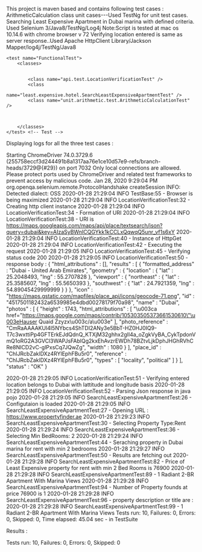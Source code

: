 
This project is maven based and contains following test cases :
ArithmeticCalculation class unit cases---Used TestNg for unit test cases.
Searching Least Expensive Apartment in Dubai marina with defined criteria. Used Selenium 3/Java8/TestNg/Log4j
Note:Script is tested at mac os 10.14.6 with chrome browser v 72
Verifying location entered is same as server response..Used Apache HttpClient Library/Jackson Mapper/log4j/TestNg/Java8


<?xml version="1.0" encoding="UTF-8"?>
<!DOCTYPE suite SYSTEM "http://testng.org/testng-1.0.dtd">
<suite name="Suite">

	<test name="FunctionalTest">
		<classes>


			<class name="api.test.LocationVerificationTest" />
			<class
				name="least.expensive.hotel.SearchLeastExpensiveApartmentTest" />
			<class name="unit.arithmetic.test.ArithmeticCalculationTest" />



		</classes>
	</test> <!-- Test -->
</suite> <!-- Suite -->

Displaying logs for all the three test cases :

Starting ChromeDriver 74.0.3729.6 (255758eccf3d244491b8a1317aa76e1ce10d57e9-refs/branch-heads/3729@{#29}) on port 7032
Only local connections are allowed.
Please protect ports used by ChromeDriver and related test frameworks to prevent access by malicious code.
Jan 28, 2020 9:29:04 PM org.openqa.selenium.remote.ProtocolHandshake createSession
INFO: Detected dialect: OSS
2020-01-28 21:29:04 INFO  TestBase:55 - Browser is being maximized
2020-01-28 21:29:04 INFO  LocationVerificationTest:32 - Creating http client instance
2020-01-28 21:29:04 INFO  LocationVerificationTest:34 - Formation of URI
2020-01-28 21:29:04 INFO  LocationVerificationTest:38 - URI is https://maps.googleapis.com/maps/api/place/textsearch/json?query=dubai&key=AIzaSyBWnICQGYkk1kCCLxQqwqQ5unr_vf1s6xY
2020-01-28 21:29:04 INFO  LocationVerificationTest:40 - Instance of HttpGet
2020-01-28 21:29:04 INFO  LocationVerificationTest:42 - Executing the request
2020-01-28 21:29:05 INFO  LocationVerificationTest:45 - Verifying status code 200
2020-01-28 21:29:05 INFO  LocationVerificationTest:50 - response body : {
   "html_attributions" : [],
   "results" : [
      {
         "formatted_address" : "Dubai - United Arab Emirates",
         "geometry" : {
            "location" : {
               "lat" : 25.2048493,
               "lng" : 55.2707828
            },
            "viewport" : {
               "northeast" : {
                  "lat" : 25.3585607,
                  "lng" : 55.5650393
               },
               "southwest" : {
                  "lat" : 24.7921359,
                  "lng" : 54.89045429999999
               }
            }
         },
         "icon" : "https://maps.gstatic.com/mapfiles/place_api/icons/geocode-71.png",
         "id" : "4517501182432a6539985e4dbd00278179f70a98",
         "name" : "Dubai",
         "photos" : [
            {
               "height" : 1743,
               "html_attributions" : [
                  "\u003ca href=\"https://maps.google.com/maps/contrib/105303505373661530610\"\u003eHauser Quaid Zzyzx\u003c/a\u003e"
               ],
               "photo_reference" : "CmRaAAAAKUl4I5NYbcs4ShTDI2ANy3e5BbT-HZ0HJ0IQ9-T7c3wxttiPp4GFTErkEJdQdnQ_KTXjM32ghhx2glI4a_oZgkVyBA_CykTpdonVmQ1oRG2A3GVCl3WAPJsFAblQg2kxEhAvzrEWDh78BZtvLjkDphJHGhRVhCRe8NICD2vC-glPxsCq7JQwZg",
               "width" : 1080
            }
         ],
         "place_id" : "ChIJRcbZaklDXz4RYlEphFBu5r0",
         "reference" : "ChIJRcbZaklDXz4RYlEphFBu5r0",
         "types" : [ "locality", "political" ]
      }
   ],
   "status" : "OK"
}

2020-01-28 21:29:05 INFO  LocationVerificationTest:51 - Verifying entered location belongs to Dubai with lattitude and longitude basis
2020-01-28 21:29:05 INFO  LocationVerificationTest:52 - Parsing Json response in java pojo
2020-01-28 21:29:05 INFO  SearchLeastExpensiveApartmentTest:26 - Configutaion is loaded
2020-01-28 21:29:05 INFO  SearchLeastExpensiveApartmentTest:27 - Opening URL : https://www.propertyfinder.ae
2020-01-28 21:29:23 INFO  SearchLeastExpensiveApartmentTest:30 - Selecting Property Type:Rent
2020-01-28 21:29:24 INFO  SearchLeastExpensiveApartmentTest:36 - Selecting Min BedRooms: 2
2020-01-28 21:29:24 INFO  SearchLeastExpensiveApartmentTest:44 - Seraching property in Dubai marina for rent with min 2 bedrooms
2020-01-28 21:29:27 INFO  SearchLeastExpensiveApartmentTest:50 - Results are fetching out
2020-01-28 21:29:28 INFO  SearchLeastExpensiveApartmentTest:82 - Price of  Least Expensive property for rent with min 2 Bed Rooms is 76900
2020-01-28 21:29:28 INFO  SearchLeastExpensiveApartmentTest:89 - 1 Radiant 2-BR Apartment With Marina Views
2020-01-28 21:29:28 INFO  SearchLeastExpensiveApartmentTest:94 - Number of Property founds at  price 76900 is 1
2020-01-28 21:29:28 INFO  SearchLeastExpensiveApartmentTest:96 - property description or title are :
2020-01-28 21:29:28 INFO  SearchLeastExpensiveApartmentTest:99 - 1 Radiant 2-BR Apartment With Marina Views
Tests run: 10, Failures: 0, Errors: 0, Skipped: 0, Time elapsed: 45.04 sec - in TestSuite

Results :

Tests run: 10, Failures: 0, Errors: 0, Skipped: 0

